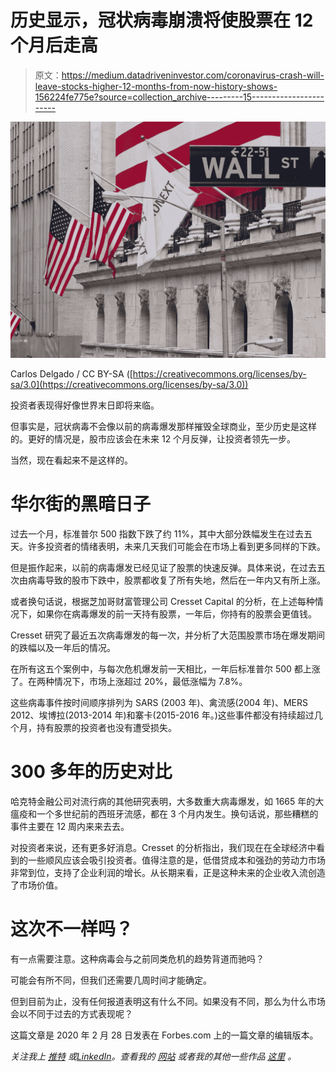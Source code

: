 # 历史显示，冠状病毒崩溃将使股票在 12 个月后走高

> 原文：<https://medium.datadriveninvestor.com/coronavirus-crash-will-leave-stocks-higher-12-months-from-now-history-shows-156224fe775e?source=collection_archive---------15----------------------->

![](img/91b4493fda03a2e42f6dd63cc38bbd05.png)

Carlos Delgado / CC BY-SA ([https://creativecommons.org/licenses/by-sa/3.0](https://creativecommons.org/licenses/by-sa/3.0))

投资者表现得好像世界末日即将来临。

但事实是，冠状病毒不会像以前的病毒爆发那样摧毁全球商业，至少历史是这样的。更好的情况是，股市应该会在未来 12 个月反弹，让投资者领先一步。

当然，现在看起来不是这样的。

# 华尔街的黑暗日子

过去一个月，标准普尔 500 指数下跌了约 11%，其中大部分跌幅发生在过去五天。许多投资者的情绪表明，未来几天我们可能会在市场上看到更多同样的下跌。

但是振作起来，以前的病毒爆发已经见证了股票的快速反弹。具体来说，在过去五次由病毒导致的股市下跌中，股票都收复了所有失地，然后在一年内又有所上涨。

或者换句话说，根据芝加哥财富管理公司 Cresset Capital 的分析，在上述每种情况下，如果你在病毒爆发的前一天持有股票，一年后，你持有的股票会更值钱。

Cresset 研究了最近五次病毒爆发的每一次，并分析了大范围股票市场在爆发期间的跌幅以及一年后的情况。

在所有这五个案例中，与每次危机爆发前一天相比，一年后标准普尔 500 都上涨了。在两种情况下，市场上涨超过 20%，最低涨幅为 7.8%。

这些病毒事件按时间顺序排列为 SARS (2003 年)、禽流感(2004 年)、MERS 2012、埃博拉(2013-2014 年)和寨卡(2015-2016 年。)这些事件都没有持续超过几个月，持有股票的投资者也没有遭受损失。

# 300 多年的历史对比

哈克特金融公司对流行病的其他研究表明，大多数重大病毒爆发，如 1665 年的大瘟疫和一个多世纪前的西班牙流感，都在 3 个月内发生。换句话说，那些糟糕的事件主要在 12 周内来来去去。

对投资者来说，还有更多好消息。Cresset 的分析指出，我们现在在全球经济中看到的一些顺风应该会吸引投资者。值得注意的是，低借贷成本和强劲的劳动力市场非常到位，支持了企业利润的增长。从长期来看，正是这种未来的企业收入流创造了市场价值。

# 这次不一样吗？

有一点需要注意。这种病毒会与之前同类危机的趋势背道而驰吗？

可能会有所不同，但我们还需要几周时间才能确定。

但到目前为止，没有任何报道表明这有什么不同。如果没有不同，那么为什么市场会以不同于过去的方式表现呢？

这篇文章是 2020 年 2 月 28 日发表在 Forbes.com 上的一篇文章的编辑版本。

*关注我上* [*推特*](https://www.twitter.com/@realconstable) *或*[*LinkedIn*](https://www.linkedin.com/in/simonconstable)*。查看我的* [*网站*](http://simonjconstable.blogspot.com/) *或者我的其他一些作品* [*这里*](https://www.amazon.com/Guide-Economic-Indicators-Really-Matter/dp/0062001388/ref=as_li_ss_tl?ie=UTF8&qid=1441708974&sr=8-1&keywords=50%20economics%20indicators&linkCode=sl1&tag=constabconf03-20&linkId=e28cd6a3d27395fb1e8d22595701f6fe) *。*